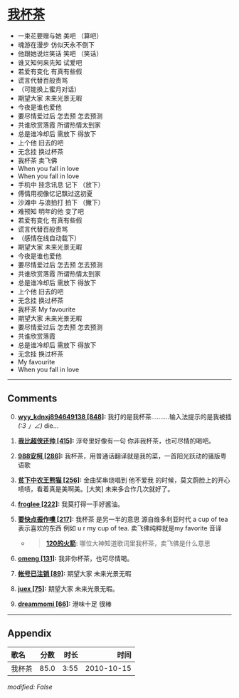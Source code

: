 # [我杯茶](https://music.163.com/song?id=64390)

* 一束花要赠与她 美吧 （算吧）
* 魂游在漫步 仿似天永不倒下
* 他跟她说烂笑话 笑吧 （笑话）
* 谁又知何来先知 试爱吧
* 若爱有变化 有真有些假
* 谎言代替百般责骂
* （可能换上蜜月对话）
* 期望大家 未来光景无暇
* 今夜是谁也爱他
* 要尽情爱过后 怎去预 怎去预测
* 共谁欣赏落霞 所谓热情太到家
* 总是谁冷却后 需放下 得放下
* 上个他 旧去的吧
* 无念挂 换过杯茶
* 我杯茶 卖飞佛
* When you fall in love
* When you fall in love
* 手机中 挂念讯息 记下 （放下）
* 傅情用视像忆记飘过这初夏
* 沙滩中 与浪拍打 拍下 （撇下）
* 难预知 明年的他 变了吧
* 若爱有变化 有真有些假
* 谎言代替百般责骂
* （感情在线自动载下）
* 期望大家 未来光景无暇
* 今夜是谁也爱他
* 要尽情爱过后 怎去预 怎去预测
* 共谁欣赏落霞 所谓热情太到家
* 总是谁冷却后 需放下 得放下
* 上个他 旧去的吧
* 无念挂 换过杯茶
* 我杯茶 My favourite
* 期望大家 未来光景无暇
* 要尽情爱过后 怎去预 怎去预测
* 共谁欣赏落霞
* 总是谁冷却后 需放下 得放下
* 无念挂 换过杯茶
* My favourite
* When you fall in love


---

## Comments
0. **[wyy_kdnxj894649138 \[848\]](https://music.163.com/#/user/home?id=70172875):** 我打的是我杯茶..........输入法提示的是我被插  _(:3 」∠)_ die...

1. **[我比超侠还帅 \[415\]](https://music.163.com/#/user/home?id=76964525):** 浮夸里好像有一句 你非我杯茶，也可尽情的喝吧。

2. **[988安柯 \[286\]](https://music.163.com/#/user/home?id=360038):** 我杯茶，用普通话翻译就是我的菜，一首阳光跃动的骚版粤语歌

3. **[贫下中农王熊猫 \[256\]](https://music.163.com/#/user/home?id=7084498):** 金曲奖串烧唱到  他不爱我 的时候，莫文蔚脸上的开心啧啧，看着真是美啊美。[大笑] 未来多合作几次就好了。

4. **[froglee \[222\]](https://music.163.com/#/user/home?id=56978956):** 我莫打得一手好酱油。

5. **[要快点振作噢 \[217\]](https://music.163.com/#/user/home?id=41969482):** 我杯茶 是另一半的意思 源自维多利亚时代 a cup of tea 表示喜欢的东西 例如 u r my cup of tea.  卖飞佛纯粹就是my favorite 音译
	* > **[120的火箭](https://music.163.com/#/user/home?id=90685276):** 哪位大神知道歌词里我杯茶，卖飞佛是什么意思

6. **[omeng \[131\]](https://music.163.com/#/user/home?id=50927128):** 我非你杯茶，也可尽情喝。

7. **[帐号已注销 \[89\]](https://music.163.com/#/user/home?id=61365838):** 期望大家 未来光景无暇 

8. **[juex \[75\]](https://music.163.com/#/user/home?id=95416991):** 期望大家 未来光景无暇。

9. **[dreammomi \[66\]](https://music.163.com/#/user/home?id=42793381):** 港味十足 很棒



---

## Appendix

|歌名|分数|时长|时间|
|:---|:---:|---:|---:|
|我杯茶|85.0|3:55|2010-10-15

*modified: False*